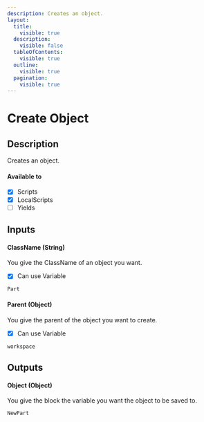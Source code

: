 ```yaml
---
description: Creates an object.
layout:
  title:
    visible: true
  description:
    visible: false
  tableOfContents:
    visible: true
  outline:
    visible: true
  pagination:
    visible: true
---
```


# Create Object

## Description

Creates an object.

#### Available to

* [x] Scripts
* [x] LocalScripts
* [ ] Yields

## Inputs

#### ClassName (String)

You give the ClassName of an object you want.

* [x] Can use Variable

```
Part
```

#### Parent (Object)

You give the parent of the object you want to create.

* [x] Can use Variable

```
workspace
```

## Outputs

#### Object (Object)

You give the block the variable you want the object to be saved to.

```
NewPart
```
